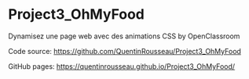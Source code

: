 # Project3_OhMyFood
Dynamisez une page web avec des animations CSS by OpenClassroom

Code source: https://github.com/QuentinRousseau/Project3_OhMyFood

GitHub pages: https://quentinrousseau.github.io/Project3_OhMyFood/


